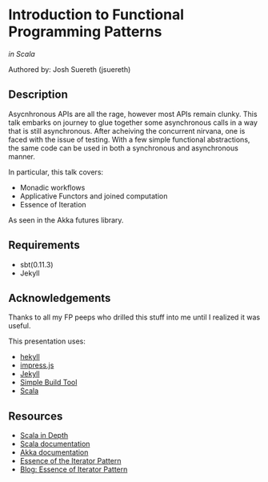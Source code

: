 # Introduction to Functional Programming Patterns #
_in Scala_

Authored by: Josh Suereth (jsuereth)

## Description ##

Asycnhronous APIs are all the rage, however most APIs remain clunky.  This talk embarks on journey to glue together some asynchronous calls in a way that is still asynchronous.  After acheiving the concurrent nirvana, one is faced with the issue of testing.   With a few simple functional abstractions, the same code can be used in both a synchronous and asynchronous manner.

In particular, this talk covers:

* Monadic workflows
* Applicative Functors and joined computation
* Essence of Iteration

As seen in the Akka futures library.

## Requirements ##

- sbt(0.11.3)
- Jekyll

## Acknowledgements ##

Thanks to all my FP peeps who drilled this stuff into me until I realized it was useful.

This presentation uses:

- [hekyll](https://github.com/bmcmurray/hekyll)
- [impress.js](https://github.com/bartaz/impress.js)
- [Jekyll](https://github.com/mojombo/jekyll)
- [Simple Build Tool](https://github.com/harrah/xsbt)
- [Scala](https://github.com/scala/scala)

## Resources ##

- [Scala in Depth](http://manning.com/suereth)
- [Scala documentation](http://docs.scala-lang.org)
- [Akka documentation](http://akka.io/docs/)
- [Essence of the Iterator Pattern](http://www.cs.ox.ac.uk/jeremy.gibbons/publications/iterator.pdf)
- [Blog: Essence of Iterator Pattern](http://etorreborre.blogspot.com/2011/06/essence-of-iterator-pattern.html)

